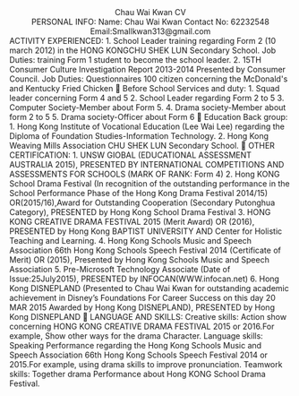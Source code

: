 <center> Chau Wai Kwan CV</center>
<center> PERSONAL INFO: 
Name: Chau Wai Kwan Contact No: 62232548 Email:Smallkwan313@gmail.com</center>
ACTIVITY EXPERIENCED:
1.	School Leader training regarding Form 2 (10 march 2012) in the HONG KONGCHU SHEK LUN Secondary School.
Job Duties: training Form 1 student to become the school leader.
2.	15TH Consumer Culture Investigation Report 2013-2014
Presented by Consumer Council.
Job Duties: Questionnaires 100 citizen concerning the McDonald's and Kentucky Fried Chicken
	Before School Services and duty:
1.	Squad leader concerning Form 4 and 5 
2.	School Leader regarding Form 2 to 5 
3.	Computer Society-Member about Form 5.
4.	Drama society-Member about form 2 to 5
5.	Drama society-Officer about Form 6
	Education Back group:
1.	Hong Kong Institute of Vocational Education (Lee Wai Lee) regarding the Diploma of Foundation Studies-Information Technology. 
2.	Hong Kong Weaving Mills Association CHU SHEK LUN Secondary School.
	OTHER CERTIFICATION:
1.	UNSW GIOBAL (EDUCATIONAL ASSESSMENT AUSTRALIA 2015), PRESENTED BY INTERNATIONAL COMPETITIONS AND ASSESSMENTS FOR SCHOOLS (MARK OF RANK: Form 4)
2.	Hong KONG School Drama Festival (In recognition of the outstanding performance in the School Performance Phase of the Hong Kong Drama Festival 2014/15) OR(2015/16),Award for Outstanding Cooperation (Secondary Putonghua Category), PRESENTED by Hong Kong School Drama Festival
3.	HONG KONG CREATIVE DRAMA FESTIVAL 2015 (Merit Award) OR (2016), PRESENTED by Hong Kong BAPTIST UNIVERSITY AND Center for Holistic Teaching and Learning.
4.	Hong Kong Schools Music and Speech Association 66th Hong Kong Schools Speech Festival 2014 (Certificate of Merit) OR (2015), Presented by Hong Kong Schools Music and Speech Association
5.	Pre-Microsoft Technology Associate (Date of              Issue:25July2015), PRESENTED by  INFOCAN(WWW.infocan.net)
6.	Hong Kong DISNEPLAND (Presented to Chau Wai Kwan for outstanding academic achievement in Disney’s Foundations For Career Success on this day 20 MAR 2015 Awarded by Hong Kong DISNEPLAND), PRESENTED by Hong Kong DISNEPLAND
	LANGUAGE AND SKILLS:
Creative skills: Action show concerning HONG KONG CREATIVE DRAMA FESTIVAL 2015 or 2016.For example, Show other ways for the drama Character.
Language skills: Speaking Performance regarding the Hong Kong Schools Music and Speech Association 66th Hong Kong Schools Speech Festival 2014 or 2015.For example, using drama skills to improve pronunciation.
Teamwork skills: Together drama Performance about
Hong KONG School Drama Festival.
